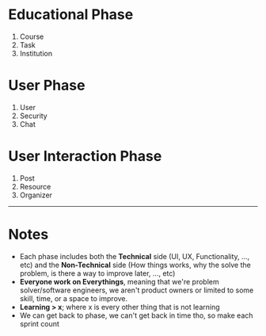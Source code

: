 # Educational Phase
1. Course
1. Task
1. Institution

# User Phase
1. User
1. Security
1. Chat

# User Interaction Phase
1. Post
1. Resource
1. Organizer

---

# Notes
- Each phase includes both the **Technical** side (UI, UX, Functionality, ..., etc) and the **Non-Technical** side (How things works, why the solve the problem, is there a way to improve later, ..., etc)
- **Everyone work on Everythings**, meaning that we're problem solver/software engineers, we aren't product owners or limited to some skill, time, or a space to improve.
- **Learning > x**; where x is every other thing that is not learning
- We can get back to phase, we can't get back in time tho, so make each sprint count
